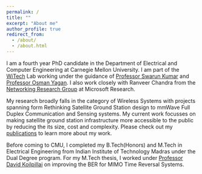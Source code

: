 ```yaml
---
permalink: /
title: ""
excerpt: "About me"
author_profile: true
redirect_from: 
  - /about/
  - /about.html
---
```


I am a fourth year PhD candidate in the Department of Electrical and Computer Engineering at Carnegie Mellon University. I am part of the [WiTech](https://www.witechlab.com/) Lab working under the guidance of [Professor Swarun Kumar](https://www.andrew.cmu.edu/user/swarunk/) and [Professor Osman Yagan](http://www.andrew.cmu.edu/user/oyagan/). I also work closely with Ranveer Chandra from the [Networking Research Group](https://www.microsoft.com/en-us/research/group/networking-research/) at Microsoft Research.

My research broadly falls in the category of Wireless Systems with projects spanning form Rethinking Satellite Ground Station design to mmWave Full Duplex Communication and Sensing systems. My current work focusses on making satellite ground station infrastructure more accessible to the public by reducing the its size, cost and complexity. Please check out my [publications](https://vaibhavsingh96.github.io//publications/) to learn more about my work.

Before coming to CMU, I completed my B.Tech(Honors) and M.Tech in Electrical Engineering from Indian Institute of Technology Madras under the Dual Degree program. For my M.Tech thesis, I worked under [Professor David Koilpillai](http://www.ee.iitm.ac.in/~koilpillai/academic.php) on improving the BER for MIMO Time Reversal Systems.
